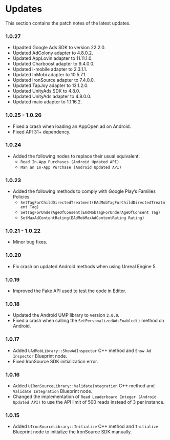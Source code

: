# Updates

This section contains the patch notes of the latest updates.

### 1.0.27
- Upadted Google Ads SDK to version 22.2.0.
- Updated AdColony adapter to 4.8.0.2.
- Updated AppLovin adapter to 11.11.1.0.
- Updated Charboost adapter to 9.4.0.0.
- Updated i-mobile adapter to 2.3.1.1.
- Updated InMobi adapter to 10.5.7.1.
- Updated IronSource adapter to 7.4.0.0.
- Updated TapJoy adapter to 13.1.2.0.
- Updated UnityAds SDK to 4.8.0.
- Updated UnityAds adapter to 4.8.0.0.
- Updated maio adapter to 1.1.16.2.

### 1.0.25 - 1.0.26
- Fixed a crash when loading an AppOpen ad on Android.
- Fixed API 31+ dependency.

### 1.0.24
- Added the following nodes to replace their usual equivalent:
    - `Read In-App Purchases (Android Updated API)`
    - `Man an In-App Purchase (Android Updated API)`

### 1.0.23
- Added the following methods to comply with Google Play’s Families Policies.
    - `SetTagForChildDirectedTreatment(EAdMobTagForChildDirectedTreatment Tag)`
    - `SetTagForUnderAgeOfConsent(EAdMobTagForUnderAgeOfConsent Tag)`
    - `SetMaxAdContentRating(EAdMobMaxAdContentRating Rating)`

### 1.0.21 - 1.0.22
- Minor bug fixes.

### 1.0.20
- Fix crash on updated Android methods when using Unreal Engine 5.

### 1.0.19 
- Improved the Fake API used to test the code in Editor.

### 1.0.18
- Updated the Android UMP library to version `2.0.0`.
- Fixed a crash when calling the `SetPersonalizedAdsEnabled()` method on Android.

### 1.0.17
- Added `UAdMobLibrary::ShowAdInspector` C++ method and `Show Ad Inspector` Blueprint node.
- Fixed IronSource SDK initialization error.

### 1.0.16
- Added `UIRonSourceLibrary::ValidateIntegration` C++ method and `Validate Integration` Blueprint node.
- Changed the implementation of `Read Leaderboard Integer (Android Updated API)` to use the API limit of 500 reads instead of 3 per instance.

### 1.0.15
- Added `UIronSourceLibrary::Initialize` C++ method and `Initialize` Blueprint node to initialize the IronSource SDK manually.


